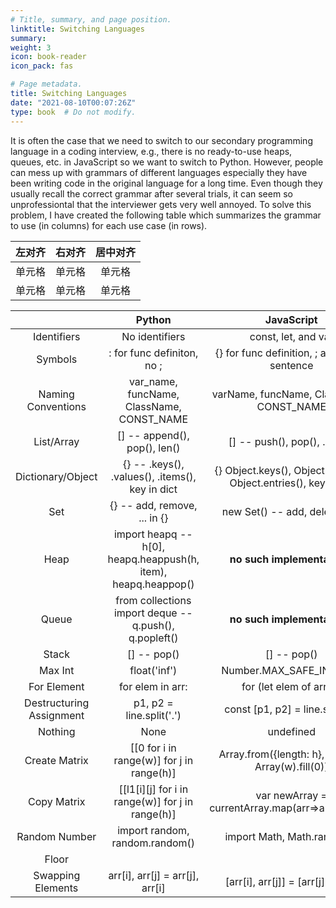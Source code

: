 ```yaml
---
# Title, summary, and page position.
linktitle: Switching Languages
summary: 
weight: 3
icon: book-reader
icon_pack: fas

# Page metadata.
title: Switching Languages
date: "2021-08-10T00:07:26Z"
type: book  # Do not modify.
---
```


It is often the case that we need to switch to our secondary programming language in a coding interview, e.g., there is no ready-to-use heaps, queues, etc. in JavaScript so we want to switch to Python. However, people can mess up with grammars of different languages especially they have been writing code in the original language for a long time. Even though they usually recall the correct grammar after several trials, it can seem so unprofessiontal that the interviewer gets very well annoyed. To solve this problem, I have created the following table which summarizes the grammar to use (in columns) for each use case (in rows). 

| 左对齐 | 右对齐 | 居中对齐 |
| :-----| ----: | :----: |
| 单元格 | 单元格 | 单元格 |
| 单元格 | 单元格 | 单元格 |

|  | Python | JavaScript |
| :----: | :----: | :----: |
| Identifiers | No identifiers | const, let, and var |
| Symbols | : for func definiton, no ; | {} for func definition, ; after each sentence |
| Naming Conventions | var_name, funcName, ClassName, CONST_NAME | varName, funcName, ClassName, CONST_NAME |
| List/Array | [] -- append(), pop(), len() | [] -- push(), pop(), .length |
| Dictionary/Object | {} -- .keys(), .values(), .items(), key in dict | {} Object.keys(), Object.values(), Object.entries(), key in obj  |
| Set | {} -- add, remove, ... in {} | new Set() -- add, delete, has | 
| Heap | import heapq -- h[0], heapq.heappush(h, item), heapq.heappop() | **no such implementations** |
| Queue | from collections import deque -- q.push(), q.popleft() | **no such implementations** |
| Stack | [] -- pop() | [] -- pop() |
| Max Int | float('inf') | Number.MAX_SAFE_INTEGER |
| For Element | for elem in arr: | for (let elem of arr) {} |
| Destructuring Assignment | p1, p2 = line.split('.') | const [p1, p2] = line.split('.') |
| Nothing | None | undefined |
| Create Matrix | [[0 for i in range(w)] for j in range(h)] | Array.from({length: h}, ()=>new Array(w).fill(0)) |
| Copy Matrix | [[l1[i][j] for i in range(w)] for j in range(h)] | var newArray = currentArray.map(arr=>arr.slice();); |
| Random Number | import random, random.random() | import Math, Math.random() |
| Floor | |
| Swapping Elements | arr[i], arr[j] = arr[j], arr[i] | [arr[i], arr[j]] = [arr[j], arr[i]] |


